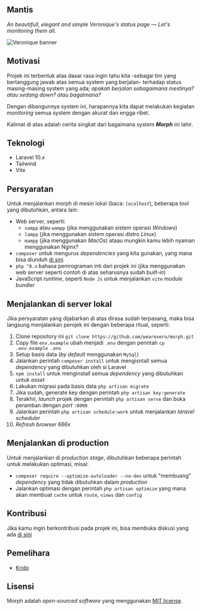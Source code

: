 ## Mantis

_An beautifull, elegant and simple Veronique's status page — Let's monitoring them all._

![Veronique banner](./banner.png)

## Motivasi
Projek ini terbentuk atas dasar rasa ingin tahu kita -sebagai tim yang bertanggung jawab atas semua system yang berjalan- terhadap status masing-masing system yang ada; _apakah berjalan sebagaimana mestinya? atau sedang _down_? atau bagaimana?_

Dengan dibangunnya system ini, harapannya kita dapat melakukan kegiatan _monitoring_ semua system dengan akurat dan engga ribet.
 
Kalimat di atas adalah cerita singkat dari bagaimana system ***Morph*** ini lahir.

## Teknologi
- Laravel 10.x
- Tailwind
- Vite

## Persyaratan
Untuk menjalankan morph di mesin lokal (baca: _`localhost`_), beberapa _tool_ yang dibutuhkan, antara lain:

- Web server, seperti:
    -  `xampp` atau `wampp` (jika menggunakan sistem operasi _Windows_)
     - `lampp` (jika menggunakan sistem operasi distro _Linux_)
     - `mampp` (jika menggunakan _MacOs_) ataau mungkin kamu lebih nyaman menggunakan Nginx?
- `composer` untuk mengurus _dependencies_ yang kita gunakan, yang mana bisa diunduh [di sini](https://getcomposer.org)
- `php ^8.x` bahasa pemrograman inti dari projek ini (jika menggunakan web server seperti contoh di atas seharusnya sudah _built-in_)
- JavaScript _runtime_, seperti `Node Js` untuk menjalankan `vite` _module bundler_

## Menjalankan di server lokal
Jika persyaratan yang dijabarkan di atas dirasa sudah terpasang, maka bisa langsung menjalankan perojek ini dengan beberapa ritual, seperti:

1. Clone repository ini `git clone https://github.com/wearevero/morph.git`
2. _Copy_ file `env.example` ubah menjadi `.env` dengan perintah `cp .env.example .env`
3. Setup basis data (_by default_ menggunakan `MySql`)
4. Jalankan perintah `composer install` untuk mengisntall semua _dependency_ yang dibutuhkan oleh si Laravel
5. `npm install` untuk menginstall semua _dependency_ yang dibutuhkan untuk _asset_
6. Lakukan migrasi pada basis data `php artisan migrate`
7. Jika sudah, generate key dengan perintah `php artisan key:generate`
8. Terakhir, _launch_ projek dengan perintah `php artisan serve` dan buka peramban dengan _port_ `:8000`
9. Jalankan perintah `php artisan schedule:work` untuk menjalankan _laravel scheduler_
10. _Refresh browser 666x_

## Menjalankan di production
Untuk menjalankan di _production stage_, dibutuhkan beberapa perintah untuk melakukan optimasi, misal:
- `composer require --optimize-autoloader --no-dev` untuk "membuang" _dependency_ yang tidak dibutuhkan dalam _production_
- Jalankan optimasi dengan perintah `php artisan optimize` yang mana akan membuat `cache` untuk `route`, `views` dan `config`

## Kontribusi

Jika kamu ingin berkontribusi pada projek ini, bisa membuka diskusi yang ada [di sini](https://github.com/wearevero/mantis/discussions)

## Pemelihara
- [Krido](https://github.com/yuxeun)

## Lisensi

Morph adalah _open-sourced software_ yang menggunakan [MIT license](./LICENSE).

